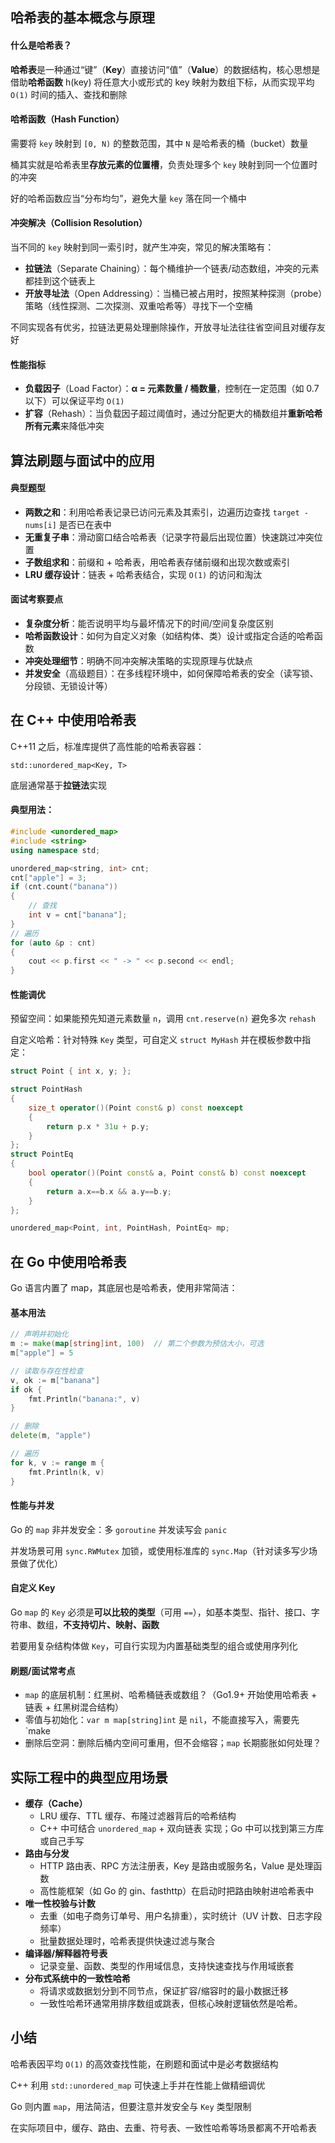 ## 哈希表的基本概念与原理
#### 什么是哈希表？
**哈希表**是一种通过“键”（**Key**）直接访问“值”（**Value**）的数据结构，核心思想是借助**哈希函数** h(key) 将任意大小或形式的 key 映射为数组下标，从而实现平均 `O(1)` 时间的插入、查找和删除

#### 哈希函数（Hash Function）

需要将 `key` 映射到 `[0, N)` 的整数范围，其中 `N` 是哈希表的桶（bucket）数量

桶其实就是哈希表里**存放元素的位置槽**，负责处理多个 `key` 映射到同一个位置时的冲突

好的哈希函数应当“分布均匀”，避免大量 `key` 落在同一个桶中

#### 冲突解决（Collision Resolution）
当不同的 `key` 映射到同一索引时，就产生冲突，常见的解决策略有：

* **拉链法**（Separate Chaining）：每个桶维护一个链表/动态数组，冲突的元素都挂到这个链表上
* **开放寻址法**（Open Addressing）：当桶已被占用时，按照某种探测（probe）策略（线性探测、二次探测、双重哈希等）寻找下一个空桶

不同实现各有优劣，拉链法更易处理删除操作，开放寻址法往往省空间且对缓存友好

#### 性能指标

* **负载因子**（Load Factor）：**α = 元素数量 / 桶数量**，控制在一定范围（如 0.7 以下）可以保证平均 `O(1)`
* **扩容**（Rehash）：当负载因子超过阈值时，通过分配更大的桶数组并**重新哈希所有元素**来降低冲突

## 算法刷题与面试中的应用
#### 典型题型

* **两数之和**：利用哈希表记录已访问元素及其索引，边遍历边查找 `target - nums[i]` 是否已在表中
* **无重复子串**：滑动窗口结合哈希表（记录字符最后出现位置）快速跳过冲突位置
* **子数组求和**：前缀和 + 哈希表，用哈希表存储前缀和出现次数或索引
* **LRU 缓存设计**：链表 + 哈希表结合，实现 `O(1)` 的访问和淘汰

#### 面试考察要点

* **复杂度分析**：能否说明平均与最坏情况下的时间/空间复杂度区别
* **哈希函数设计**：如何为自定义对象（如结构体、类）设计或指定合适的哈希函数
* **冲突处理细节**：明确不同冲突解决策略的实现原理与优缺点
* **并发安全**（高级题目）：在多线程环境中，如何保障哈希表的安全（读写锁、分段锁、无锁设计等）

## 在 C++ 中使用哈希表
C++11 之后，标准库提供了高性能的哈希表容器：

    std::unordered_map<Key, T>

底层通常基于**拉链法**实现

#### 典型用法：

```cpp
#include <unordered_map>
#include <string>
using namespace std;

unordered_map<string, int> cnt;
cnt["apple"] = 3;
if (cnt.count("banana"))
{
    // 查找
    int v = cnt["banana"];
}
// 遍历
for (auto &p : cnt)
{
    cout << p.first << " -> " << p.second << endl;
}
```

#### 性能调优

预留空间：如果能预先知道元素数量 `n`，调用 `cnt.reserve(n)` 避免多次 `rehash`

自定义哈希：针对特殊 `Key` 类型，可自定义 `struct MyHash` 并在模板参数中指定：

```cpp
struct Point { int x, y; };

struct PointHash
{
    size_t operator()(Point const& p) const noexcept
    {
        return p.x * 31u + p.y;
    }
};
struct PointEq
{
    bool operator()(Point const& a, Point const& b) const noexcept
    {
        return a.x==b.x && a.y==b.y;
    }
};

unordered_map<Point, int, PointHash, PointEq> mp;
```

## 在 Go 中使用哈希表
Go 语言内置了 map，其底层也是哈希表，使用非常简洁：

#### 基本用法

```go
// 声明并初始化
m := make(map[string]int, 100)  // 第二个参数为预估大小，可选
m["apple"] = 5

// 读取与存在性检查
v, ok := m["banana"]
if ok {
    fmt.Println("banana:", v)
}

// 删除
delete(m, "apple")

// 遍历
for k, v := range m {
    fmt.Println(k, v)
}
```

#### 性能与并发

Go 的 `map` 非并发安全：多 `goroutine` 并发读写会 `panic`

并发场景可用 `sync.RWMutex` 加锁，或使用标准库的 `sync.Map`（针对读多写少场景做了优化）

#### 自定义 Key

Go `map` 的 `Key` 必须是**可以比较的类型**（可用 `==`），如基本类型、指针、接口、字符串、数组，**不支持切片、映射、函数**

若要用复杂结构体做 `Key`，可自行实现为内置基础类型的组合或使用序列化

#### 刷题/面试常考点

* `map` 的底层机制：红黑树、哈希桶链表或数组？（Go1.9+ 开始使用哈希表 + 链表 + 红黑树混合结构）
* 零值与初始化：`var m map[string]int` 是 `nil`，不能直接写入，需要先 `make
* 删除后空洞：删除后桶内空间可重用，但不会缩容；`map` 长期膨胀如何处理？

## 实际工程中的典型应用场景
* **缓存（Cache）**
  * LRU 缓存、TTL 缓存、布隆过滤器背后的哈希结构
  * C++ 中可结合 `unordered_map` + 双向链表 实现；Go 中可以找到第三方库或自己手写
* **路由与分发**
  * HTTP 路由表、RPC 方法注册表，Key 是路由或服务名，Value 是处理函数
  * 高性能框架（如 Go 的 gin、fasthttp）在启动时把路由映射进哈希表中
* **唯一性校验与计数**
  * 去重（如电子商务订单号、用户名排重），实时统计（UV 计数、日志字段频率）
  * 批量数据处理时，哈希表提供快速过滤与聚合
* **编译器/解释器符号表**
  * 记录变量、函数、类型的作用域信息，支持快速查找与作用域嵌套
* **分布式系统中的一致性哈希**
  * 将请求或数据划分到不同节点，保证扩容/缩容时的最小数据迁移
  * 一致性哈希环通常用排序数组或跳表，但核心映射逻辑依然是哈希。

## 小结

哈希表因平均 `O(1)` 的高效查找性能，在刷题和面试中是必考数据结构

C++ 利用 `std::unordered_map` 可快速上手并在性能上做精细调优

Go 则内置 `map`，用法简洁，但要注意并发安全与 `Key` 类型限制

在实际项目中，缓存、路由、去重、符号表、一致性哈希等场景都离不开哈希表